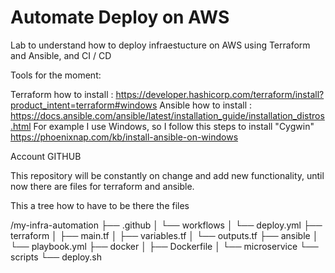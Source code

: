 ﻿# Automate Deploy on AWS

Lab to understand how to deploy infraestucture on AWS using Terraform and Ansible, and CI / CD

Tools for the moment:

Terraform how to install : https://developer.hashicorp.com/terraform/install?product_intent=terraform#windows
Ansible how to install : https://docs.ansible.com/ansible/latest/installation_guide/installation_distros.html
For example I use Windows, so I follow this steps to install "Cygwin" https://phoenixnap.com/kb/install-ansible-on-windows

Account GITHUB

This repository will be constantly on change and add new functionality, until now there are files for terraform and ansible. 

This a tree how to have to be there the files

/my-infra-automation
├── .github
│   └── workflows
│       └── deploy.yml
├── terraform
│   ├── main.tf
│   ├── variables.tf
│   └── outputs.tf
├── ansible
│   └── playbook.yml
├── docker
│   ├── Dockerfile
│   └── microservice
└── scripts
    └── deploy.sh
